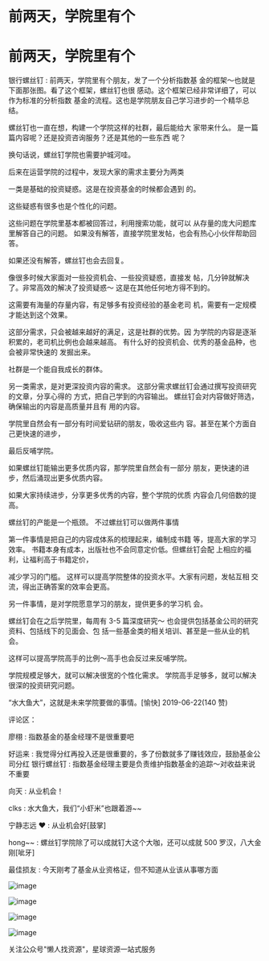 # 前两天，学院里有个

# 前两天，学院里有个

银行螺丝钉 : 前两天，学院里有个朋友，发了一个分析指数基 金的框架～也就是下面那张图。看了这个框架，螺丝钉也很 感动。这个框架已经非常详细了，可以作为标准的分析指数 基金的流程。这也是学院朋友自己学习进步的一个精华总 结。

螺丝钉也一直在想，构建一个学院这样的社群，最后能给大 家带来什么。 是一篇篇内容呢？还是投资咨询服务？还是其他的一些东西 呢？

换句话说，螺丝钉学院也需要护城河哇。

后来在运营学院的过程中，发现大家的需求主要分为两类

一类是基础的投资疑惑。这是在投资基金的时候都会遇到 的。

这些疑惑有很多也是个性化的问题。

这些问题在学院里基本都被回答过，利用搜索功能，就可以 从存量的庞大问题库里解答自己的问题。 如果没有解答，直接学院里发帖，也会有热心小伙伴帮助回 答。

如果还没有解答，螺丝钉也会去回复。

像很多时候大家面对一些投资机会、一些投资疑惑，直接发 帖，几分钟就解决了。非常高效的解决了投资疑惑～ 这是在其他任何地方得不到的。

这需要有海量的存量内容，有足够多有投资经验的基金老司 机，需要有一定规模才能达到这个效果。

这部分需求，只会被越来越好的满足，这是社群的优势。因 为学院的内容是逐渐积累的，老司机比例也会越来越高。 有什么好的投资机会、优秀的基金品种，也会被非常快速的 发掘出来。

社群是一个能自我成长的群体。

另一类需求，是对更深投资内容的需求。 这部分需求螺丝钉会通过撰写投资研究的文章，分享心得的 方式，把自己学到的内容输出。 螺丝钉会对内容做好筛选，确保输出的内容是高质量并且有 用的内容。

学院里自然会有一部分有时间爱钻研的朋友，吸收这些内 容。甚至在某个方面自己更快速的进步，

最后反哺学院。

如果螺丝钉能输出更多优质内容，那学院里自然会有一部分 朋友，更快速的进步，然后涌现出更多优质内容。

如果大家持续进步，分享更多优秀的内容，整个学院的优质 内容会几何倍数的提高。

螺丝钉的产能是一个瓶颈。 不过螺丝钉可以做两件事情

第一件事情是把自己的内容成体系的梳理起来，编制成书籍 等，提高大家的学习效率。 书籍本身有成本，出版社也不会同意定价低。但螺丝钉会配 上相应的福利，让福利高于书籍定价，

减少学习的门槛。 这样可以提高学院整体的投资水平。大家有问题，发帖互相 交流，得出正确答案的效率会更高。

另一件事情，是对学院愿意学习的朋友，提供更多的学习机 会。

螺丝钉会在之后学院里，每周有 3-5 篇深度研究～ 也会提供包括基金公司的研究资料、包括线下的见面会、包 括一些基金类的相关培训、甚至是一些从业的机会。

这样可以提高学院高手的比例～高手也会反过来反哺学院。

学院规模足够大，就可以解决很宽的个性化需求。 学院高手足够多，就可以解决很深的投资研究问题。

“水大鱼大”，这就是未来学院要做的事情。[愉快] 2019-06-22(140 赞)

评论区：

廖栩 : 指数基金的基金经理不是很重要吧

好运来 : 我觉得分红再投入还是很重要的，多了份数就多了赚钱效应，鼓励基金公司分红 银行螺丝钉 : 指数基金经理主要是负责维护指数基金的追踪～对收益来说不重要

向天 : 从业机会！

clks : 水大鱼大，我们“小虾米”也跟着游~~

宁静志远 ❤ : 从业机会好[鼓掌]

hong~~ : 螺丝钉学院除了可以成就钉大这个大咖，还可以成就 500 罗汉，八大金刚[呲牙]

最佳损友 : 今天刚考了基金从业资格证，但不知道从业该从事哪方面

![image](img/Image_141.png)

![image](img/Image_142.png)

![image](img/Image_143.png)

![image](img/Image_144.png)

关注公众号"懒人找资源"，星球资源一站式服务